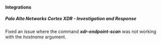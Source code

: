 
#### Integrations
##### Palo Alto Networks Cortex XDR - Investigation and Response
Fixed an issue where the command ***xdr-endpoint-scan*** was not working with the *hostname* argument.
